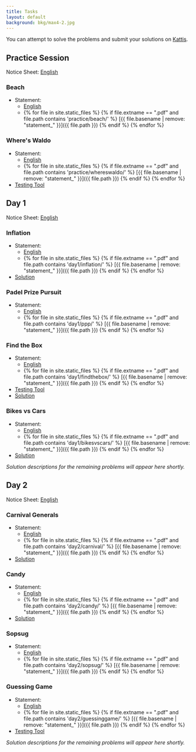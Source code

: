 ```yaml
---
title: Tasks
layout: default
background: bkg/max4-2.jpg
---
```


You can attempt to solve the problems and submit your solutions on [Kattis](https://open.kattis.com/problem-sources/European%20Girls%27%20Olympiad%20in%20Informatics%202023).

## Practice Session

Notice Sheet: [English](/assets/tasks/day1/notice.pdf)
<style>
.langlink:not(:last-child)::after {
  content: ",";
}
</style>

### Beach
  * Statement:
      * [English](/assets/tasks/practice/beach-ISC.pdf)
      * {% for file in site.static_files %} {% if file.extname == ".pdf" and file.path contains 'practice/beach/' %} <span class="langlink">[{{ file.basename | remove: "statement_" }}]({{ file.path }})</span> {% endif %} {% endfor %}

### Where's Waldo
  * Statement:
      * [English](/assets/tasks/practice/whereswaldo-ISC.pdf)
      * {% for file in site.static_files %} {% if file.extname == ".pdf" and file.path contains 'practice/whereswaldo/' %} <span class="langlink">[{{ file.basename | remove: "statement_" }}]({{ file.path }})</span> {% endif %} {% endfor %}
  * [Testing Tool](/assets/tasks/practice/whereswaldo/testing_tool.py)

## Day 1

Notice Sheet: [English](/assets/tasks/day1/notice.pdf)

### Inflation
  * Statement:
      * [English](/assets/tasks/day1/inflation.pdf)
      * {% for file in site.static_files %} {% if file.extname == ".pdf" and file.path contains 'day1/inflation/' %} <span class="langlink">[{{ file.basename | remove: "statement_" }}]({{ file.path }})</span> {% endif %} {% endfor %}
  * [Solution](/assets/solutions/day1/inflation.pdf)

### Padel Prize Pursuit
  * Statement:
      * [English](/assets/tasks/day1/ppp.pdf)
      * {% for file in site.static_files %} {% if file.extname == ".pdf" and file.path contains 'day1/ppp/' %} <span class="langlink">[{{ file.basename | remove: "statement_" }}]({{ file.path }})</span> {% endif %} {% endfor %}

### Find the Box
  * Statement:
      * [English](/assets/tasks/day1/findthebox.pdf)
      * {% for file in site.static_files %} {% if file.extname == ".pdf" and file.path contains 'day1/findthebox/' %} <span class="langlink">[{{ file.basename | remove: "statement_" }}]({{ file.path }})</span> {% endif %} {% endfor %}
  * [Testing Tool](/assets/tasks/day1/findthebox/testing_tool.py)
  * [Solution](/assets/solutions/day1/findthebox.pdf)

### Bikes vs Cars
  * Statement:
      * [English](/assets/tasks/day1/bikesvscars.pdf)
      * {% for file in site.static_files %} {% if file.extname == ".pdf" and file.path contains 'day1/bikesvscars/' %} <span class="langlink">[{{ file.basename | remove: "statement_" }}]({{ file.path }})</span> {% endif %} {% endfor %}
  * [Solution](/assets/solutions/day1/bikesvscars.pdf)

*Solution descriptions for the remaining problems will appear here shortly.*

## Day 2

Notice Sheet: [English](/assets/tasks/day1/notice.pdf)

### Carnival Generals
  * Statement:
      * [English](/assets/tasks/day2/carnival.pdf)
      * {% for file in site.static_files %} {% if file.extname == ".pdf" and file.path contains 'day2/carnival/' %} <span class="langlink">[{{ file.basename | remove: "statement_" }}]({{ file.path }})</span> {% endif %} {% endfor %}
  * [Solution](/assets/solutions/day2/carnivalgeneral.pdf)

### Candy
  * Statement:
      * [English](/assets/tasks/day2/candy.pdf)
      * {% for file in site.static_files %} {% if file.extname == ".pdf" and file.path contains 'day2/candy/' %} <span class="langlink">[{{ file.basename | remove: "statement_" }}]({{ file.path }})</span> {% endif %} {% endfor %}
  * [Solution](/assets/solutions/day2/candy.pdf)

### Sopsug
  * Statement:
      * [English](/assets/tasks/day2/sopsug.pdf)
      * {% for file in site.static_files %} {% if file.extname == ".pdf" and file.path contains 'day2/sopsug/' %} <span class="langlink">[{{ file.basename | remove: "statement_" }}]({{ file.path }})</span> {% endif %} {% endfor %}

### Guessing Game
  * Statement:
      * [English](/assets/tasks/day2/guessinggame.pdf)
      * {% for file in site.static_files %} {% if file.extname == ".pdf" and file.path contains 'day2/guessinggame/' %} <span class="langlink">[{{ file.basename | remove: "statement_" }}]({{ file.path }})</span> {% endif %} {% endfor %}
  * [Testing Tool](/assets/tasks/day2/guessinggame/testing_tool.py)

*Solution descriptions for the remaining problems will appear here shortly.*



